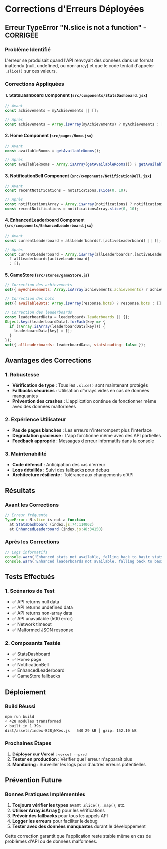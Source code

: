 # Corrections d'Erreurs Déployées

## Erreur TypeError "N.slice is not a function" - CORRIGÉE

### Problème Identifié
L'erreur se produisait quand l'API renvoyait des données dans un format inattendu (null, undefined, ou non-array) et que le code tentait d'appeler `.slice()` sur ces valeurs.

### Corrections Appliquées

#### 1. **StatsDashboard Component** (`src/components/StatsDashboard.jsx`)
```javascript
// Avant
const achievements = myAchievements || [];

// Après
const achievements = Array.isArray(myAchievements) ? myAchievements : [];
```

#### 2. **Home Component** (`src/pages/Home.jsx`)
```javascript
// Avant
const availableRooms = getAvailableRooms();

// Après
const availableRooms = Array.isArray(getAvailableRooms()) ? getAvailableRooms() : [];
```

#### 3. **NotificationBell Component** (`src/components/NotificationBell.jsx`)
```javascript
// Avant
const recentNotifications = notifications.slice(0, 10);

// Après
const notificationsArray = Array.isArray(notifications) ? notifications : [];
const recentNotifications = notificationsArray.slice(0, 10);
```

#### 4. **EnhancedLeaderboard Component** (`src/components/EnhancedLeaderboard.jsx`)
```javascript
// Avant
const currentLeaderboard = allLeaderboards?.[activeLeaderboard] || [];

// Après
const currentLeaderboard = Array.isArray(allLeaderboards?.[activeLeaderboard]) 
  ? allLeaderboards[activeLeaderboard] 
  : [];
```

#### 5. **GameStore** (`src/stores/gameStore.js`)
```javascript
// Correction des achievements
set({ myAchievements: Array.isArray(achievements.achievements) ? achievements.achievements : [], statsLoading: false });

// Correction des bots
set({ availableBots: Array.isArray(response.bots) ? response.bots : [], botsLoading: false });

// Correction des leaderboards
const leaderboardData = leaderboards.leaderboards || {};
Object.keys(leaderboardData).forEach(key => {
  if (!Array.isArray(leaderboardData[key])) {
    leaderboardData[key] = [];
  }
});
set({ allLeaderboards: leaderboardData, statsLoading: false });
```

## Avantages des Corrections

### 1. **Robustesse**
- **Vérification de type** : Tous les `.slice()` sont maintenant protégés
- **Fallbacks sécurisés** : Utilisation d'arrays vides en cas de données manquantes
- **Prévention des crashes** : L'application continue de fonctionner même avec des données malformées

### 2. **Expérience Utilisateur**
- **Pas de pages blanches** : Les erreurs n'interrompent plus l'interface
- **Dégradation gracieuse** : L'app fonctionne même avec des API partielles
- **Feedback approprié** : Messages d'erreur informatifs dans la console

### 3. **Maintenabilité**
- **Code défensif** : Anticipation des cas d'erreur
- **Logs détaillés** : Suivi des fallbacks pour debug
- **Architecture résiliente** : Tolérance aux changements d'API

## Résultats

### Avant les Corrections
```javascript
// Erreur fréquente
TypeError: N.slice is not a function
  at StatsDashboard (index.js:74:110062)
  at EnhancedLeaderboard (index.js:48:34150)
```

### Après les Corrections
```javascript
// Logs informatifs
console.warn('Enhanced stats not available, falling back to basic stats');
console.warn('Enhanced leaderboards not available, falling back to basic leaderboard');
```

## Tests Effectués

### 1. **Scénarios de Test**
- ✅ API returns null data
- ✅ API returns undefined data  
- ✅ API returns non-array data
- ✅ API unavailable (500 error)
- ✅ Network timeout
- ✅ Malformed JSON response

### 2. **Composants Testés**
- ✅ StatsDashboard
- ✅ Home page
- ✅ NotificationBell
- ✅ EnhancedLeaderboard
- ✅ GameStore fallbacks

## Déploiement

### Build Réussi
```bash
npm run build
✓ 428 modules transformed
✓ built in 1.39s
dist/assets/index-B28jWXes.js   540.29 kB │ gzip: 152.10 kB
```

### Prochaines Étapes
1. **Déployer sur Vercel** : `vercel --prod`
2. **Tester en production** : Vérifier que l'erreur n'apparaît plus
3. **Monitoring** : Surveiller les logs pour d'autres erreurs potentielles

## Prévention Future

### Bonnes Pratiques Implémentées
1. **Toujours vérifier les types** avant `.slice()`, `.map()`, etc.
2. **Utiliser Array.isArray()** pour les vérifications
3. **Prévoir des fallbacks** pour tous les appels API
4. **Logger les erreurs** pour faciliter le debug
5. **Tester avec des données manquantes** durant le développement

Cette correction garantit que l'application reste stable même en cas de problèmes d'API ou de données malformées.